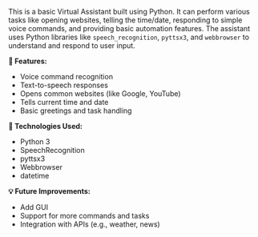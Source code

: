 
This is a basic Virtual Assistant built using Python. It can perform various tasks like opening websites, telling the time/date, responding to simple voice commands, and providing basic automation features. The assistant uses Python libraries like `speech_recognition`, `pyttsx3`, and `webbrowser` to understand and respond to user input.

**🔧 Features:**

* Voice command recognition
* Text-to-speech responses
* Opens common websites (like Google, YouTube)
* Tells current time and date
* Basic greetings and task handling

**📁 Technologies Used:**

* Python 3
* SpeechRecognition
* pyttsx3
* Webbrowser
* datetime

**💡 Future Improvements:**

* Add GUI
* Support for more commands and tasks
* Integration with APIs (e.g., weather, news)
